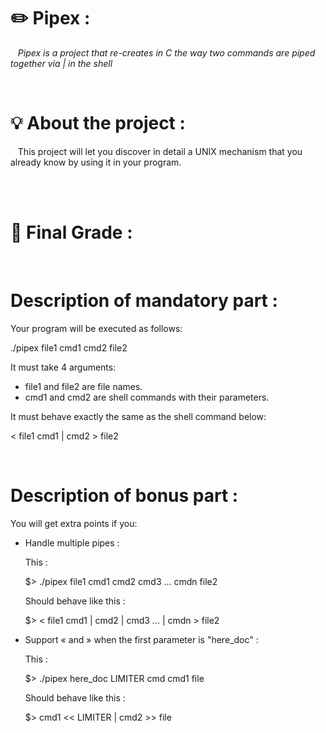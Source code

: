 <h1><strong>✏️ Pipex : </strong></h1>
<p><i>&nbsp;&nbsp;&nbsp;Pipex is a project that re-creates in C the way two commands are piped together via | in the shell </i><p><br>
<h1>💡 About the project : </h1>
<p>&nbsp;&nbsp;&nbsp;This project will let you discover in detail a UNIX mechanism that you already know
by using it in your program.</p> <br><br>

<h1>💯 Final Grade : </h1> <br>


<h1>Description of mandatory part :</h1>
<p>Your program will be executed as follows:</p>
<p>./pipex file1 cmd1 cmd2 file2</p>
<p>It must take 4 arguments:</p>
<ul>
  <li>file1 and file2 are file names.</li>
  <li>cmd1 and cmd2 are shell commands with their parameters.</li>
</ul>
<p>It must behave exactly the same as the shell command below:</p>
<p>< file1 cmd1 | cmd2 > file2</p><br>
<h1>Description of bonus part :</h1>
<p>You will get extra points if you:</p>
<ul>
  <li>
  <p>Handle multiple pipes :</p>
  <p>This :</p>
  <p> $> ./pipex file1 cmd1 cmd2 cmd3 ... cmdn file2</p>
  <p>Should behave like this :</p>
  <p> $> < file1 cmd1 | cmd2 | cmd3 ... | cmdn > file2</p>
  </li>
  <li>
    <p>Support « and » when the first parameter is "here_doc" :</p>
    <p>This :</p>
    <p> $> ./pipex here_doc LIMITER cmd cmd1 file</p>
    <p>Should behave like this :</p>
    <p> $> cmd1 << LIMITER | cmd2 >> file</p>
  </li>
</ul>
